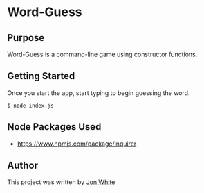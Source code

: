 # Word-Guess

## Purpose

Word-Guess is a command-line game using constructor functions.

## Getting Started

Once you start the app, start typing to begin guessing the word.

```
$ node index.js
```

## Node Packages Used

* https://www.npmjs.com/package/inquirer

## Author

This project was written by 
[Jon White](https://jonathan-white.github.io/)